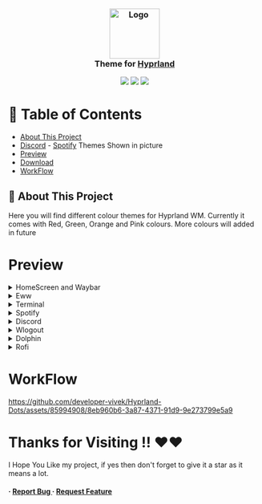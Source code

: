 <h3 align="center">
	<img src="https://styles.redditmedia.com/t5_6sciw0/styles/communityIcon_h3cvittvupi91.png" width="100" alt="Logo"/><br/>
	Theme for <a href="https://hyprland.org/">Hyprland</a>
</h3>

<p align="center">
    <a href="https://github.com/developer-vivek/Gruvminimal-Dots/stargazers"><img src="https://img.shields.io/github/stars/developer-vivek/Gruvminimal-Dots?colorA=ff671f&colorB=016064&style=for-the-badge"></a>
     <a href="https://github.com/developer-vivek/Gruvminimal-Dots/contributors"><img src="https://img.shields.io/github/contributors/developer-vivek/Gruvminimal-Dots?colorA=ffffff&colorB=e6b847&style=for-the-badge"></a>
    <a href="https://github.com/developer-vivek/Gruvminimal-Dots/issues"><img src="https://img.shields.io/github/issues/developer-vivek/Gruvminimal-Dots?colorA=046a38&colorB=c51e3a&style=for-the-badge"></a>
</p>

# :notebook_with_decorative_cover: Table of Contents

- [About This Project](#star2-about-the-project)
- [Discord](https://github.com/developer-vivek/Discord-Themes/) - [Spotify](https://github.com/developer-vivek/Spotify-Themes)  Themes Shown in picture
- [Preview](#Preview)
- [Download](#Download)
- [WorkFlow](#WorkFlow)

## :star2: About This Project
Here you will find different colour themes for Hyprland WM. Currently it comes with Red, Green, Orange and Pink colours. More colours will added in future

# Preview
<details>
<summary>HomeScreen and Waybar</summary>
<img src="https://github.com/developer-vivek/Gruvminimal-Dots/assets/85994908/220429ac-1d5a-40d2-9598-fe5bb77789f4"/>
</details>

<details>
<summary>Eww</summary>
<img src="https://github.com/developer-vivek/Gruvminimal-Dots/assets/85994908/2afa2b33-70d0-4bba-9b27-f1b113887e9d"/>
</details>

<details>
<summary>Terminal</summary>
<img src="https://github.com/developer-vivek/Gruvminimal-Dots/assets/85994908/5e634b05-e10e-4c0c-a4a5-e4c362a7db38"/>
</details>

<details>
<summary>Spotify</summary>
<img src="https://github.com/developer-vivek/Gruvminimal-Dots/assets/85994908/a2947da9-16fb-4b29-b670-97deddab650d"/>
</details>

<details>
<summary>Discord</summary>
<img src="https://github.com/developer-vivek/Gruvminimal-Dots/assets/85994908/2cf2214d-84e0-48d8-ba61-3497ee882a20"/>
</details>

<details>
<summary>Wlogout</summary>
<img src="https://github.com/developer-vivek/Gruvminimal-Dots/assets/85994908/7eae0085-34d3-411e-8aa9-c15eac4eb049"/>
</details>

<details>
<summary>Dolphin</summary>
<img src="https://github.com/developer-vivek/Gruvminimal-Dots/assets/85994908/52687a2b-1e88-4cf1-9426-b60d0ca0e998"/>
</details>

<details>
<summary>Rofi</summary>
<img src="https://github.com/developer-vivek/Gruvminimal-Dots/assets/85994908/3fb59fe2-8f95-4a51-9a3e-7a5b0a7cdad5"/>
</details>


# WorkFlow
https://github.com/developer-vivek/Hyprland-Dots/assets/85994908/8eb960b6-3a87-4371-91d9-9e273799e5a9

# Thanks for Visiting !! ❤️❤️
I Hope You Like my project, if yes then don't forget to give it a star as it means a lot.


<h4> <span>· </span> <a href="https://github.com/developer-vivek/Hyprland-Dots/issues"> Report Bug </a> <span> · </span> <a href="https://github.com/developer-vivek/Hyprland-Dots/issues"> Request Feature </a> </h4>
